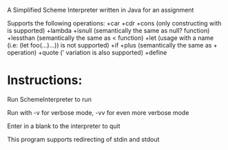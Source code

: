 A Simplified Scheme Interpreter written in Java for an assignment

Supports the following operations:
+car
+cdr
+cons (only constructing <element> with <list> is supported)
+lambda
+isnull (semantically the same as null? function)
+lessthan (semantically the same as < function)
+let (usage with a name (i.e: (let foo(...)...)) is not supported)
+if
+plus (semantically the same as + operation)
+quote (' variation is also supported)
+define

# Instructions:

Run SchemeInterpreter to run

Run with -v for verbose mode, -vv for even more verbose mode

Enter in a blank to the interpreter to quit

This program supports redirecting of stdin and stdout
